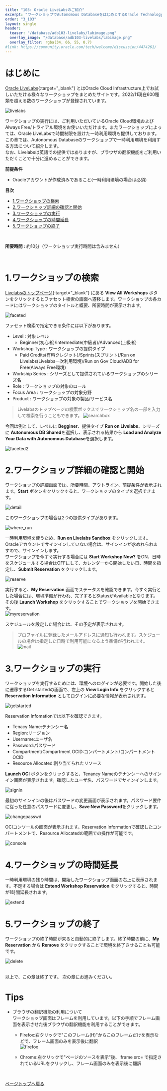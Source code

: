 ```yaml
---
title: "103: Oracle LiveLabsのご紹介"
excerpt: "ワークショップでAutonomous DatabaseをはじめとするOracle Technologyを体験してみましょう。"
order: "3_103"
layout: single
header:
  teaser: "/database/adb103-livelabs/labimage.png"
  overlay_image: "/database/adb103-livelabs/labimage.png"
  overlay_filter: rgba(34, 66, 55, 0.7)
#link: https://community.oracle.com/tech/welcome/discussion/4474261/
---
```


<a id="anchor0"></a>

# はじめに

[Oracle LiveLabs](https://apexapps.oracle.com/pls/apex/dbpm/r/livelabs/home){:target="_blank"} とはOracle Cloud Infrastructure上でお試しいただける様々なワークショップをまとめたサイトです。2022/11現在600種類を超える数のワークショップが登録されています。

   ![livelabs](livelabs.png)  


ワークショップの実行には、ご利用いただいているOracle Cloud環境およびAlways Free/トライアル環境をお使いいただけます。またワークショップによっては、Oracle LiveLabsで時間制限を設けた一時利用環境も提供しております。  
この章では、Autonomous Databaseのワークショップで一時利用環境を利用する方法について紹介します。  
なお、Livelabsは英語での提供ではありますが、ブラウザの翻訳機能をご利用いただくことで十分に進めることができます。
  
**前提条件**
 - Oracleアカウントが作成済みであること(一時利用環境の場合は必須)

**目次**

- [1.ワークショップの検索 ](#1ワークショップの検索)
- [2.ワークショップ詳細の確認と開始](#2ワークショップ詳細の確認と開始)
- [3.ワークショップの実行](#3ワークショップの実行)
- [4.ワークショップの時間延長](#4ワークショップの時間延長)
- [5.ワークショップの終了](#5ワークショップの終了)  

<br>

**所要時間 :** 約10分（ワークショップ実行時間は含みません）

<br>

# 1.ワークショップの検索  

[Livelabsのトップページ](https://apexapps.oracle.com/pls/apex/dbpm/r/livelabs/home){:target="_blank"} にある **View All Workshops** ボタンをクリックするとファセット検索の画面へ遷移します。ワークショップの各カードにはワークショップのタイトルと概要、所要時間が表示されます。

   ![faceted](faceted.png)  

ファセット検索で指定できる条件には以下があります。 
   
   + Level : 対象レベル  
      - Beginner(初心者)/Intermediate(中級者)/Advanced(上級者)
   + Workshop Type : ワークショップの提供タイプ
      - Paid Credits(有料クレジット)/Sprints(スプリント)/Run on Livelabs(Livelabs一次利用環境)/Run on Gov Cloud/ADB for Free(Always Free環境)
   + Workship Series : シリーズとして提供されているワークショップのシリーズ名
   + Role : ワークショップの対象のロール
   + Focus Area : ワークショップの対象分野
   + Product : ワークショップの対象の製品/サービス名

> Livelabsのトップページの検索ボックスでワークショップ名の一部を入力して検索を行うこともできます。 
> ![searchbox](searchbox.png)  


今回は例として、レベルに **Begginer**、提供タイプ **Run on Livelabs**、シリーズに **Autonomous DB Shared**を選択し、表示される結果から **Load and Analyze Your Data with Autonomous Database**を選択します。

   ![faceted2](faceted2.png)  

# 2.ワークショップ詳細の確認と開始

ワークショップの詳細画面では、所要時間、アウトライン、前提条件が表示されます。**Start** ボタンをクリックすると、ワークショップのタイプを選択できます。

   ![detail](detail.png)  

このワークショップの場合は2つの提供タイプがあります。

   ![where_run](where_run.png)  
   
一時利用環境を使うため、**Run on Livelabs Sandbox** をクリックします。Oracleアカウントでサインインしていない場合は、サインインが求めれられますので、サインインします。  
ワークショップを今すぐ実行する場合には **Start Workshop Now?** をON、日時をスケジュールする場合はOFFにして、カレンダーから開始したい日、時間を指定し、**Submit Reservation** をクリックします。

   ![reserve](reserve.png)  

実行すると、**My Reservation** 画面でステータスを確認できます。今すぐ実行とした場合には、環境準備が行われ、完了するとStatusがAvailableとなります。その後 **Launch Workshop** をクリックすることでワークショップを開始できます。  
   ![myreservation](myreservation.png)  

スケジュールを設定した場合には、その予定が表示されます。

> プロファイルに登録したメールアドレスに通知も行われます。スケジュールの場合は指定した日時で利用可能になるよう準備が行われます。  
>  ![mail](mail.png)  


# 3.ワークショップの実行
ワークショップを実行するためには、環境へのログインが必要です。開始した後に遷移するGet startedの画面で、左上の **View Login Info** をクリックすると **Reservation Information** としてログインに必要な情報が表示されます。  

   ![getstarted](getstarted.png)  

Reservation Infomationでは以下を確認できます。　　
   + Tenacy Name:テナンシー名
   + Region:リージョン
   + Username:ユーザ名
   + Password:パスワード
   + Compartment/Compartment OCID:コンパートメント/コンパートメントOCID
   + Resource Allocated:割り当てられたリソース

**Launch OCI** ボタンをクリックすると、Tenancy Nameのテナンシーへのサインイン画面が表示されます。確認したユーザ名、パスワードでサインインします。

   ![signin](signin.png)  


最初のサインインの後はパスワードの変更画面が表示されます。パスワード要件に従った任意のパスワードに変更し、**Save New Password**をクリックします。

   ![changepasswd](changepasswd.png)  


OCIコンソールの画面が表示されます。Reservation Informationで確認したコンパートメントで、Resource Allocatedの範囲での操作が可能です。

   ![console](console.png)  

# 4.ワークショップの時間延長
一時利用環境の残り時間は、開始したワークショップ画面の右上に表示されます。不足する場合は **Extend Workshop Reservation** をクリックすると、時間が1時間延長されます。

   ![extend](extend.png)  

# 5.ワークショップの終了
ワークショップの終了時間が来ると自動的に終了します。終了時間の前に、**My Reservation** から **Remove** をクリックすることで環境を終了させることも可能です。

   ![delete](delete.png)  

<br>
以上で、この章は終了です。  
次の章にお進みください。

# Tips
+ ブラウザの翻訳機能の利用について  
   ワークショップ画面はフレームを利用しています。以下の手順でフレーム画面を表示させた後ブラウザの翻訳機能を利用することができます。
   + Firefox:右クリックで"このフレーム(H)"からこのフレームだけを表示などで、フレーム画面のみを表示後に翻訳  
   ![firefox](firefox.png)    

   + Chrome:右クリックで"ページのソースを表示"後、iframe src= で指定されているURLをクリックし、フレーム画面のみを表示後に翻訳
      

<br>

[ページトップへ戻る](#はじめに)



